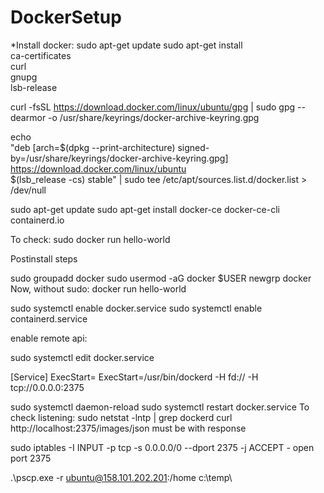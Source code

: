 # DockerSetup
*Install docker:
  sudo apt-get update
  sudo apt-get install \
      ca-certificates \
      curl \
      gnupg \
      lsb-release
    
 curl -fsSL https://download.docker.com/linux/ubuntu/gpg | sudo gpg --dearmor -o /usr/share/keyrings/docker-archive-keyring.gpg
 
  echo \
  "deb [arch=$(dpkg --print-architecture) signed-by=/usr/share/keyrings/docker-archive-keyring.gpg] https://download.docker.com/linux/ubuntu \
  $(lsb_release -cs) stable" | sudo tee /etc/apt/sources.list.d/docker.list > /dev/null

 sudo apt-get update
 sudo apt-get install docker-ce docker-ce-cli containerd.io

To check: sudo docker run hello-world 

Postinstall steps

 sudo groupadd docker
 sudo usermod -aG docker $USER
 newgrp docker 
 Now, without sudo: docker run hello-world
 
  sudo systemctl enable docker.service
 sudo systemctl enable containerd.service
 
 enable remote api:
 
 sudo systemctl edit docker.service
 
 [Service]
ExecStart=
ExecStart=/usr/bin/dockerd -H fd:// -H tcp://0.0.0.0:2375

sudo systemctl daemon-reload
sudo systemctl restart docker.service
To check listening: sudo netstat -lntp | grep dockerd
curl http://localhost:2375/images/json must be with response

sudo iptables -I INPUT -p tcp -s 0.0.0.0/0 --dport 2375 -j ACCEPT - open port 2375

.\pscp.exe -r ubuntu@158.101.202.201:/home c:\temp\

